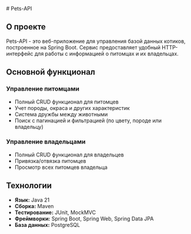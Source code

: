 #   P e t s - A P I 
## О проекте
Pets-API - это веб-приложение для управления базой данных котиков, построенное на Spring Boot. Сервис предоставляет удобный HTTP-интерфейс для работы с информацией о питомцах и их владельцах.

## Основной функционал
### Управление питомцами
- Полный CRUD функционал для питомцев
- Учет породы, окраса и других характеристик
- Система дружбы между животными
- Поиск с пагинацией и фильтрацией (по цвету, породе или владельцу)

### Управление владельцами
- Полный CRUD функционал для владельцев
- Привязка/отвязка питомцев
- Просмотр всех питомцев владельца

## Технологии
- **Язык:** Java 21  
- **Сборка:** Maven  
- **Тестирование:** JUnit, MockMVC
- **Фреймворки:** Spring Boot, Spring Web, Spring Data JPA  
- **База данных:** PostgreSQL
